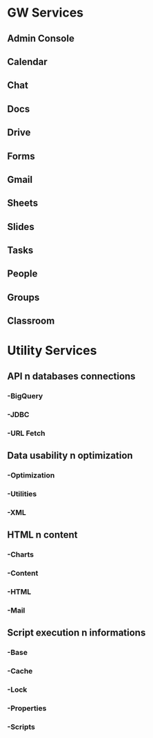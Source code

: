 # GW Services
## Admin Console
## Calendar
## Chat
## Docs
## Drive
## Forms
## Gmail
## Sheets
## Slides
## Tasks
## People
## Groups
## Classroom
# Utility Services
## API n databases connections
### -BigQuery
### -JDBC

### -URL Fetch

## Data usability n optimization
### -Optimization

### -Utilities

### -XML

## HTML n content
### -Charts

### -Content

### -HTML

### -Mail

## Script execution n informations
### -Base

### -Cache

### -Lock

### -Properties

### -Scripts